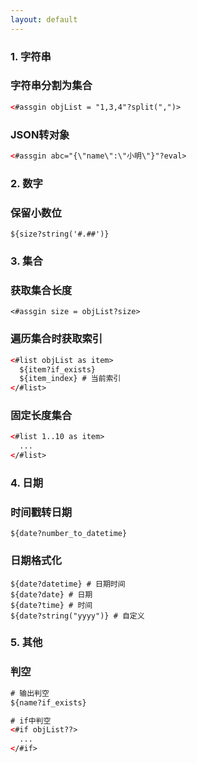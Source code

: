 ```yaml
---
layout: default
---
```


>

### 1. 字符串
### 字符串分割为集合
```xml
<#assgin objList = "1,3,4"?split(",")>
```
### JSON转对象
```xml
<#assgin abc="{\"name\":\"小明\"}"?eval>
```

### 2. 数字
### 保留小数位
```
${size?string('#.##')}
```
### 3. 集合
### 获取集合长度
```
<#assgin size = objList?size>
```
### 遍历集合时获取索引
```xml
<#list objList as item>
  ${item?if_exists}
  ${item_index} # 当前索引
</#list>
```
### 固定长度集合
```xml
<#list 1..10 as item>
  ...
</#list>
```
### 4. 日期
### 时间戳转日期
```
${date?number_to_datetime}
```
### 日期格式化
```
${date?datetime} # 日期时间
${date?date} # 日期
${date?time} # 时间
${date?string("yyyy")} # 自定义
```

### 5. 其他

### 判空
```xml
# 输出判空
${name?if_exists}

# if中判空
<#if objList??>
  ...
</#if>
```

